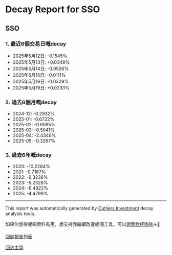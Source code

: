 # Decay Report for SSO

## SSO

### 1. 最近6個交易日嘅decay

- 2025年5月12日: -0.1545%
- 2025年5月13日: +0.0349%
- 2025年5月14日: -0.0526%
- 2025年5月15日: -0.0111%
- 2025年5月16日: -0.0329%
- 2025年5月19日: +0.0233%

### 2. 過去6個月嘅decay

- 2024-12: -0.2932%
- 2025-01: -0.6722%
- 2025-02: -0.6095%
- 2025-03: -0.5041%
- 2025-04: -2.4349%
- 2025-05: -0.3267%

### 3. 過去6年嘅decay

- 2020: -10.2284%
- 2021: -0.7167%
- 2022: -6.3236%
- 2023: -5.2326%
- 2024: -6.4922%
- 2025: -4.4799%

------------------------------
This report was automatically generated by [Outliers Investment](https://outliersecon.github.io/Outliers-Investment/) decay analysis tools.

如果你覺得呢啲資料有用，想支持我繼續改進呢個工具，可以[請我飲杯咖啡](https://buymeacoffee.com/outliersecon)☕🙏

[回到報告列表](https://outliersecon.github.io/Outliers-Investment/reports/reports_public)

[回到主頁](https://outliersecon.github.io/Outliers-Investment/)